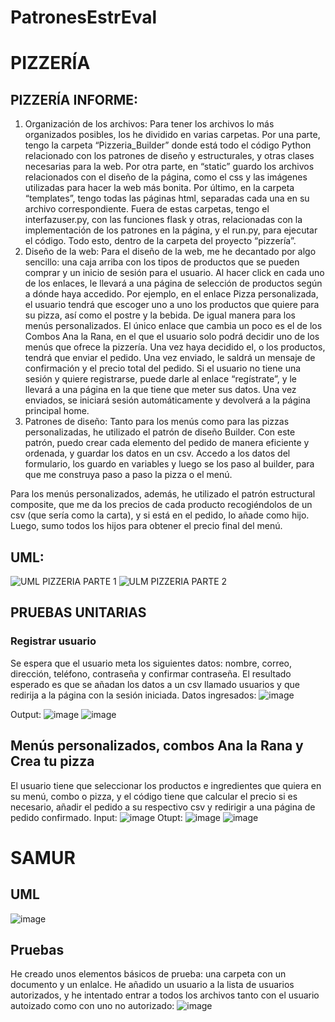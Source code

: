 # PatronesEstrEval
# PIZZERÍA
## PIZZERÍA INFORME:
1)	Organización de los archivos:
Para tener los archivos lo más organizados posibles, los he dividido en varias carpetas. Por una parte, tengo la carpeta “Pizzeria_Builder” donde está todo el código Python relacionado con los patrones de diseño y estructurales, y otras clases necesarias para la web.
Por otra parte, en “static” guardo los archivos relacionados con el diseño de la página, como el css y las imágenes utilizadas para hacer la web más bonita.
Por último, en la carpeta “templates”, tengo todas las páginas html, separadas cada una en su archivo correspondiente. 
Fuera de estas carpetas, tengo el interfazuser.py, con las funciones flask y otras, relacionadas con la implementación de los patrones en la página, y el run.py, para ejecutar el código.
Todo esto, dentro de la carpeta del proyecto “pizzería”.
2)	Diseño de la web:
Para el diseño de la web, me he decantado por algo sencillo: una caja arriba con los tipos de productos que se pueden comprar y un inicio de sesión para el usuario. Al hacer click en cada uno de los enlaces, le llevará a una página de selección de productos según a dónde haya accedido.
 Por ejemplo, en el enlace Pizza personalizada, el usuario tendrá que escoger uno a uno los productos que quiere para su pizza, así como el postre y la bebida. De igual manera para los menús personalizados. El único enlace que cambia un poco es el de los Combos Ana la Rana, en el que el usuario solo podrá decidir uno de los menús que ofrece la pizzería. Una vez haya decidido el, o los productos, tendrá que enviar el pedido. Una vez enviado, le saldrá un mensaje de confirmación y el precio total del pedido.
Si el usuario no tiene una sesión y quiere registrarse, puede darle al enlace “regístrate”, y le llevará a una página en la que tiene que meter sus datos. Una vez enviados, se iniciará sesión automáticamente y devolverá a la página principal home.
3)	Patrones de diseño: 
Tanto para los menús como para las pizzas personalizadas, he utilizado el patrón de diseño Builder. Con este patrón, puedo crear cada elemento del pedido de manera eficiente y ordenada, y guardar los datos en un csv. Accedo a los datos del formulario, los guardo en variables y luego se los paso al builder, para que me construya paso a paso la pizza o el menú. 

Para los menús personalizados, además, he utilizado el patrón estructural composite, que me da los precios de cada producto recogiéndolos de un csv (que sería como la carta), y si está en el pedido, lo añade como hijo. Luego, sumo todos los hijos para obtener el precio final del menú. 

## UML:
![UML PIZZERIA PARTE 1](https://github.com/AnaLopezP/PatronesEstrEval/assets/34817139/37365f8f-fd30-407f-bbd2-4a1be1f03088)
![ULM PIZZERIA PARTE 2](https://github.com/AnaLopezP/PatronesEstrEval/assets/34817139/667b42f9-bbb6-445e-a09b-01e4f2271d36)

## PRUEBAS UNITARIAS
### Registrar usuario
Se espera que el usuario meta los siguientes datos: nombre, correo, dirección, teléfono, contraseña y confirmar contraseña. El resultado esperado es que se añadan los datos a un csv llamado usuarios y que redirija a la página con la sesión iniciada. 
Datos ingresados:
![image](https://github.com/AnaLopezP/PatronesEstrEval/assets/34817139/c59567c7-0320-4c1e-bf14-3fd55367c9aa)

Output:
![image](https://github.com/AnaLopezP/PatronesEstrEval/assets/34817139/f203f4db-2f08-45f0-b0c8-feb00805dd2a)
![image](https://github.com/AnaLopezP/PatronesEstrEval/assets/34817139/97bcd8ce-d8af-4f4e-ba1e-e3cc8a17f017)

## Menús personalizados, combos Ana la Rana y Crea tu pizza
El usuario tiene que seleccionar los productos e ingredientes que quiera en su menú, combo o pizza, y el código tiene que calcular el precio si es necesario, añadir el pedido a su respectivo csv y redirigir a una página de pedido confirmado.
Input:
![image](https://github.com/AnaLopezP/PatronesEstrEval/assets/34817139/d7e6feb1-7fab-4a6f-91e6-5f8e95e0b114)
Otupt:
![image](https://github.com/AnaLopezP/PatronesEstrEval/assets/34817139/32c8af43-52f2-4465-bda2-4105f9c8be30)
![image](https://github.com/AnaLopezP/PatronesEstrEval/assets/34817139/0ad240e2-76c3-4448-ac34-137f89e7c1f3)

# SAMUR
## UML
![image](https://github.com/AnaLopezP/PatronesEstrEval/assets/34817139/48831ed4-025a-4dfb-8da7-2d584d8250e4)

## Pruebas
He creado unos elementos básicos de prueba: una carpeta con un documento y un enlalce. He añadido un usuario a la lista de usuarios autorizados, y he intentado entrar a todos los archivos tanto con el usuario autoizado como con uno no autorizado:
![image](https://github.com/AnaLopezP/PatronesEstrEval/assets/34817139/c15f4ec7-4e60-4b4d-baa8-a567a5551494)


